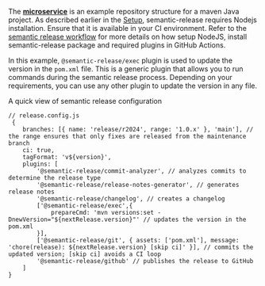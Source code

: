 The [**microservice**](/microservice/) is an example repository structure for a maven Java project. As described earlier in the [Setup](#setup), semantic-release requires Nodejs installation. Ensure that it is available in your CI environment. Refer to the [semantic release workflow](/microservice/.github/workflows/semantic-release.yml) for more details on how setup NodeJS, install semantic-release package and required plugins in GitHub Actions.

In this example, `@semantic-release/exec` plugin is used to update the version in the `pom.xml` file. This is a generic plugin that allows you to run commands during the semantic release process. Depending on your requirements, you can use any other plugin to update the version in any file.

A quick view of semantic release configuration
```
// release.config.js
 {
    branches: [{ name: 'release/r2024', range: '1.0.x' }, 'main'], // the range ensures that only fixes are released from the maintenance branch
    ci: true,
    tagFormat: 'v${version}',
    plugins: [
        '@semantic-release/commit-analyzer', // analyzes commits to determine the release type
        '@semantic-release/release-notes-generator', // generates release notes
        '@semantic-release/changelog', // creates a changelog
        ['@semantic-release/exec',{
            prepareCmd: 'mvn versions:set -DnewVersion="${nextRelease.version}"' // updates the version in the pom.xml
        }],
        ['@semantic-release/git', { assets: ['pom.xml'], message: 'chore(release): ${nextRelease.version} [skip ci]' }], // commits the updated version; [skip ci] avoids a CI loop
        '@semantic-release/github' // publishes the release to GitHub
    ]
}
```
